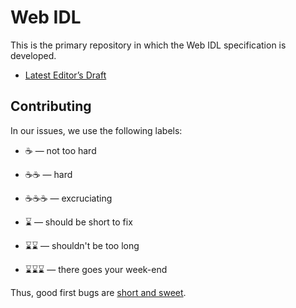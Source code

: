 Web IDL
=======

This is the primary repository in which the Web IDL specification is developed.

* [Latest Editor’s Draft](http://heycam.github.io/webidl/)

## Contributing
In our issues, we use the following labels: 

 * ☕ — not too hard
 * ☕☕ — hard
 * ☕☕☕ — excruciating

 * ⌛ — should be short to fix
 * ⌛⌛ — shouldn't be too long
 * ⌛⌛⌛ — there goes your week-end

Thus, good first bugs are [short and sweet](https://github.com/heycam/webidl/issues?utf8=✓&q=is%3Aissue%20is%3Aopen%20label%3A⌛%20%20label%3A☕).
